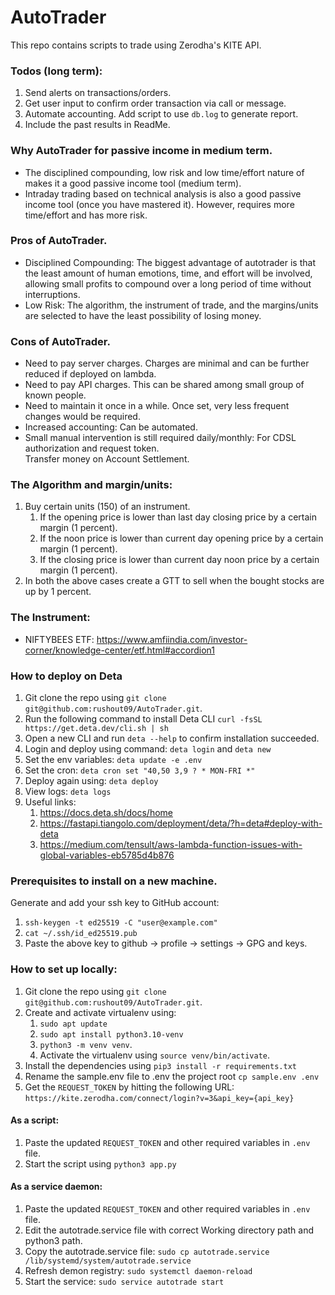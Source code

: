 # AutoTrader

This repo contains scripts to trade using Zerodha's KITE API.

### Todos (long term):

1. Send alerts on transactions/orders.
2. Get user input to confirm order transaction via call or message.
3. Automate accounting. Add script to use `db.log` to generate report.
4. Include the past results in ReadMe.

### Why AutoTrader for passive income in medium term.

- The disciplined compounding, low risk and low time/effort nature of makes it a good passive income tool (medium term).
- Intraday trading based on technical analysis is also a good passive income tool (once you have mastered it).
However, requires more time/effort and has more risk.

### Pros of AutoTrader.

- Disciplined Compounding: The biggest advantage of autotrader is that the least amount of human emotions, time, 
and effort will be involved, allowing small profits to compound over a long period of time without interruptions.
- Low Risk: The algorithm, the instrument of trade, and the margins/units are selected to have the least
possibility of losing money.

### Cons of AutoTrader.

- Need to pay server charges. Charges are minimal and can be further reduced if deployed on lambda.
- Need to pay API charges. This can be shared among small group of known people.
- Need to maintain it once in a while. Once set, very less frequent changes would be required.
- Increased accounting: Can be automated.
- Small manual intervention is still required daily/monthly: For CDSL authorization and request token.  
Transfer money on Account Settlement.

### The Algorithm and margin/units:

1. Buy certain units (150) of an instrument.
   1. If the opening price is lower than last day closing price by a certain margin (1 percent).
   2. If the noon price is lower than current day opening price by a certain margin (1 percent).
   3. If the closing price is lower than current day noon price by a certain margin (1 percent).
2. In both the above cases create a GTT to sell when the bought stocks are up by 1 percent.

### The Instrument:

- NIFTYBEES ETF: https://www.amfiindia.com/investor-corner/knowledge-center/etf.html#accordion1


### How to deploy on Deta

1. Git clone the repo using `git clone git@github.com:rushout09/AutoTrader.git`.
2. Run the following command to install Deta CLI `curl -fsSL https://get.deta.dev/cli.sh | sh`
3. Open a new CLI and run `deta --help` to confirm installation succeeded.
4. Login and deploy using command: `deta login` and `deta new`
5. Set the env variables: `deta update -e .env`
6. Set the cron: `deta cron set "40,50 3,9 ? * MON-FRI *"`
7. Deploy again using: `deta deploy`
8. View logs: `deta logs`
9. Useful links:
   1. https://docs.deta.sh/docs/home
   2. https://fastapi.tiangolo.com/deployment/deta/?h=deta#deploy-with-deta
   3. https://medium.com/tensult/aws-lambda-function-issues-with-global-variables-eb5785d4b876

### Prerequisites to install on a new machine.

Generate and add your ssh key to GitHub account:
   1. `ssh-keygen -t ed25519 -C "user@example.com"`
   2. `cat ~/.ssh/id_ed25519.pub`
   3. Paste the above key to github -> profile -> settings -> GPG and keys.

### How to set up locally:

1. Git clone the repo using `git clone git@github.com:rushout09/AutoTrader.git`.
2. Create and activate virtualenv using:
   1. `sudo apt update`
   2. `sudo apt install python3.10-venv`
   3. `python3 -m venv venv`.
   4. Activate the virtualenv using `source venv/bin/activate`.
3. Install the dependencies using `pip3 install -r requirements.txt`
4. Rename the sample.env file to .env the project root `cp sample.env .env`
5. Get the `REQUEST_TOKEN` by hitting the following URL: `https://kite.zerodha.com/connect/login?v=3&api_key={api_key}`

#### As a script:
1. Paste the updated `REQUEST_TOKEN` and other required variables in `.env` file.
2. Start the script using `python3 app.py`

#### As a service daemon:
1. Paste the updated `REQUEST_TOKEN` and other required variables in `.env` file.
2. Edit the autotrade.service file with correct Working directory path and python3 path.
3. Copy the autotrade.service file: `sudo cp autotrade.service /lib/systemd/system/autotrade.service`
4. Refresh demon registry: `sudo systemctl daemon-reload`
5. Start the service: `sudo service autotrade start`
